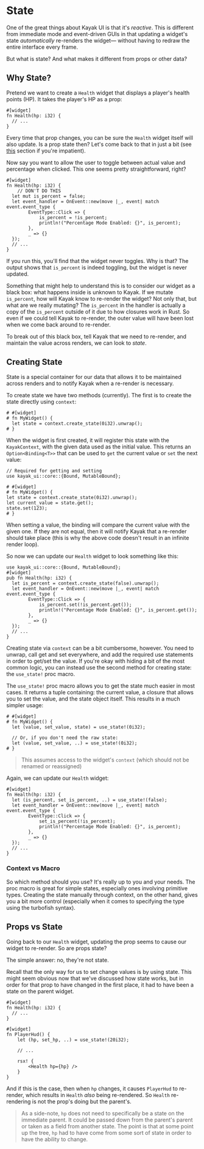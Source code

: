 # State

One of the great things about Kayak UI is that it's *reactive*. This is different from immediate mode and event-driven GUIs in that updating a widget's state *automatically* re-renders the widget— without having to redraw the entire interface every frame.

But what is state? And what makes it different from props or other data?

## Why State?

Pretend we want to create a `Health` widget that displays a player's health points (HP). It takes the player's HP as a prop:

```rust,noplayground
#[widget]
fn Health(hp: i32) {
  // ...
}
```

Every time that prop changes, you can be sure the `Health` widget itself will also update. Is a prop state then? Let's come back to that in just a bit (see [this](#props-vs-state) section if you're impatient).

Now say you want to allow the user to toggle between actual value and percentage when clicked. This one seems pretty straightforward, right?

```rust,noplayground
#[widget]
fn Health(hp: i32) {
	// DON'T DO THIS
  let mut is_percent = false;
  let event_handler = OnEvent::new(move |_, event| match event.event_type {
		EventType::Click => {
			is_percent = !is_percent;
			println!("Percentage Mode Enabled: {}", is_percent);
		},
		_ => {}
  });
  // ...
}
```

If you run this, you'll find that the widget never toggles. Why is that? The output shows that `is_percent` is indeed toggling, but the widget is never updated.

Something that might help to understand this is to consider our widget as a black box: what happens inside is unknown to Kayak. If we mutate `is_percent`, how will Kayak know to re-render the widget? Not only that, but what are we really mutating? The `is_percent` in the handler is actually a copy of the `is_percent` outside of it due to how closures work in Rust. So even if we could tell Kayak to re-render, the outer value will have been lost when we come back around to re-render.

To break out of this black box, tell Kayak that we need to re-render, and maintain the value across renders, we can look to *state*.

## Creating State

State is a special container for our data that allows it to be maintained across renders and to notify Kayak when a re-render is necessary.

To create state we have two methods (currently). The first is to create the state directly using `context`:

```rust,noplayground
# #[widget]
# fn MyWidget() {
  let state = context.create_state(0i32).unwrap();
# }
```

When the widget is first created, it will register this state with the `KayakContext`, with the given data used as the initial value. This returns an `Option<Binding<T>>` that can be used to `get` the current value or `set` the next value:

```rust,noplayground
// Required for getting and setting
use kayak_ui::core::{Bound, MutableBound};

# #[widget]
# fn MyWidget() {
let state = context.create_state(0i32).unwrap();
let current_value = state.get();
state.set(123);
# }
```

When setting a value, the binding will compare the current value with the given one. If they are not equal, then it will notify Kayak that a re-render should take place (this is why the above code doesn't result in an infinite render loop).

So now we can update our `Health` widget to look something like this:

```rust,noplayground
use kayak_ui::core::{Bound, MutableBound};
#[widget]
pub fn Health(hp: i32) {
  let is_percent = context.create_state(false).unwrap();
  let event_handler = OnEvent::new(move |_, event| match event.event_type {
		EventType::Click => {
			is_percent.set(!is_percent.get());
			println!("Percentage Mode Enabled: {}", is_percent.get());
		},
		_ => {}
  });
  // ...
}
```

Creating state via `context` can be a bit cumbersome, however. You need to unwrap, call get and set everywhere, and add the required use statements in order to get/set the value. If you're okay with hiding a bit of the most common logic, you can instead use the second method for creating state: the `use_state!` proc macro.

The `use_state!` proc macro allows you to get the state much easier in most cases. It returns a tuple containing: the current value, a closure that allows you to set the value, and the state object itself. This results in a much simpler usage:

```rust,noplayground
# #[widget]
# fn MyWidget() {
  let (value, set_value, state) = use_state!(0i32);
  
  // Or, if you don't need the raw state:
  let (value, set_value, ..) = use_state!(0i32);
# }
```

> This assumes access to the widget's `context` (which should not be renamed or reassigned)

Again, we can update our `Health` widget:

```rust,noplayground
#[widget]
fn Health(hp: i32) {
  let (is_percent, set_is_percent, ..) = use_state!(false);
  let event_handler = OnEvent::new(move |_, event| match event.event_type {
		EventType::Click => {
			set_is_percent(!is_percent);
			println!("Percentage Mode Enabled: {}", is_percent);
		},
		_ => {}
  });
  // ...
}
```

### Context vs Macro

So which method should you use? It's really up to you and your needs. The proc macro is great for simple states, especially ones involving primitive types. Creating the state manually through context, on the other hand, gives you a bit more control (especially when it comes to specifying the type using the turbofish syntax).

## Props vs State

Going back to our `Health` widget, updating the prop seems to cause our widget to re-render. So are props state?

The simple answer: no, they're not state.

Recall that the only way for us to set change values is by using state. This might seem obvious now that we've discussed how state works, but in order for that prop to have changed in the first place, it had to have been a state on the parent widget.

```rust,noplayground
#[widget]
fn Health(hp: i32) {
  // ...
}

#[widget]
fn PlayerHud() {
	let (hp, set_hp, ..) = use_state!(20i32);
	
	// ...
	
	rsx! {
		<Health hp={hp} />
	}
}
```

And if this is the case, then when `hp` changes, it causes `PlayerHud` to re-render, which results in `Health` *also* being re-rendered. So `Health` re-rendering is not the prop's doing but the parent's.

> As a side-note, `hp` does not need to specifically be a state on the immediate parent. It could be passed down from the parent's parent or taken as a field from another state. The point is that at some point up the tree, `hp` had to have come from some sort of state in order to have the ability to change.